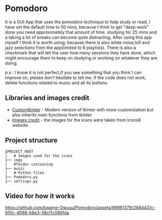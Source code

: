# Pomodoro
It is a GUI App that uses the pomodoro technique to help study or read, I have set the default time to 50 mins, because I think to get "deep work" done you need approximately that amount of time.
studying for 25 mins and a taking a lot  of breaks can become quite distracting, After using this app myself I think it is worth using; because there is also white noise,lofi and jazz selections from the app(limited to 6 playlists).
There is also a checkmark that will tell the user how many sessions they have done, which might encourage them to keep on studying or working on whatever they are doing.

p.s :
I know it is not perfect,if you see something that you think I can improve on, please don't hesitate to tell me.
if the  code does not work, delete functions related to music and all its buttons.


## Libraries and images credit
* [Customtkinter](https://customtkinter.tomschimansky.com/) - Modern version of tkinter with more customization but also inherits main functions from tkinter.
* [Images credit](https://icons8.com/) - the images for the icons were taken from Icons8 website.


## Project structure
```
$PROJECT_ROOT
│   # Images used for the icons
├── imgs 
|   #folder containing 
├── music
│   # Python files
├── Pomodoro.py
├── settings.py

```

## Video for how it works
https://github.com/kwame-Owusu/Pomodoro/assets/98961379/2684431c-910c-4088-b8e3-38cf1c086fda



